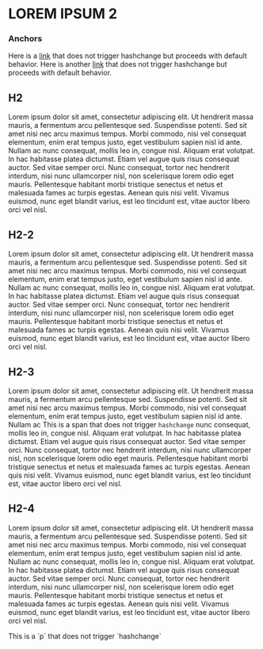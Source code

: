 # LOREM IPSUM 2

### Anchors
Here is a [link](#a-span) that does not trigger hashchange but proceeds with default behavior.
Here is another [link](#somePharagraph) that does not trigger hashchange but proceeds with default behavior.

## H2
Lorem ipsum dolor sit amet, consectetur adipiscing elit. Ut hendrerit massa mauris, a fermentum arcu pellentesque sed. Suspendisse potenti. Sed sit amet nisi nec arcu maximus tempus. Morbi commodo, nisi vel consequat elementum, enim erat tempus justo, eget vestibulum sapien nisl id ante. Nullam ac nunc consequat, mollis leo in, congue nisl. Aliquam erat volutpat. In hac habitasse platea dictumst. Etiam vel augue quis risus consequat auctor. Sed vitae semper orci. Nunc consequat, tortor nec hendrerit interdum, nisi nunc ullamcorper nisl, non scelerisque lorem odio eget mauris. Pellentesque habitant morbi tristique senectus et netus et malesuada fames ac turpis egestas. Aenean quis nisi velit. Vivamus euismod, nunc eget blandit varius, est leo tincidunt est, vitae auctor libero orci vel nisl.

## H2-2
Lorem ipsum dolor sit amet, consectetur adipiscing elit. Ut hendrerit massa mauris, a fermentum arcu pellentesque sed. Suspendisse potenti. Sed sit amet nisi nec arcu maximus tempus. Morbi commodo, nisi vel consequat elementum, enim erat tempus justo, eget vestibulum sapien nisl id ante. Nullam ac nunc consequat, mollis leo in, congue nisl. Aliquam erat volutpat. In hac habitasse platea dictumst. Etiam vel augue quis risus consequat auctor. Sed vitae semper orci. Nunc consequat, tortor nec hendrerit interdum, nisi nunc ullamcorper nisl, non scelerisque lorem odio eget mauris. Pellentesque habitant morbi tristique senectus et netus et malesuada fames ac turpis egestas. Aenean quis nisi velit. Vivamus euismod, nunc eget blandit varius, est leo tincidunt est, vitae auctor libero orci vel nisl.

## H2-3
Lorem ipsum dolor sit amet, consectetur adipiscing elit. Ut hendrerit massa mauris, a fermentum arcu pellentesque sed. Suspendisse potenti. Sed sit amet nisi nec arcu maximus tempus. Morbi commodo, nisi vel consequat elementum, enim erat tempus justo, eget vestibulum sapien nisl id ante. Nullam ac <span name="a-span">This is a span that does not trigger `hashchange`</span> nunc consequat, mollis leo in, congue nisl. Aliquam erat volutpat. In hac habitasse platea dictumst. Etiam vel augue quis risus consequat auctor. Sed vitae semper orci. Nunc consequat, tortor nec hendrerit interdum, nisi nunc ullamcorper nisl, non scelerisque lorem odio eget mauris. Pellentesque habitant morbi tristique senectus et netus et malesuada fames ac turpis egestas. Aenean quis nisi velit. Vivamus euismod, nunc eget blandit varius, est leo tincidunt est, vitae auctor libero orci vel nisl.

## H2-4
Lorem ipsum dolor sit amet, consectetur adipiscing elit. Ut hendrerit massa mauris, a fermentum arcu pellentesque sed. Suspendisse potenti. Sed sit amet nisi nec arcu maximus tempus. Morbi commodo, nisi vel consequat elementum, enim erat tempus justo, eget vestibulum sapien nisl id ante. Nullam ac nunc consequat, mollis leo in, congue nisl. Aliquam erat volutpat. In hac habitasse platea dictumst. Etiam vel augue quis risus consequat auctor. Sed vitae semper orci. Nunc consequat, tortor nec hendrerit interdum, nisi nunc ullamcorper nisl, non scelerisque lorem odio eget mauris. Pellentesque habitant morbi tristique senectus et netus et malesuada fames ac turpis egestas. Aenean quis nisi velit. Vivamus euismod, nunc eget blandit varius, est leo tincidunt est, vitae auctor libero orci vel nisl.

<p id="somePharagraph">This is a `p` that does not trigger `hashchange`</p>

